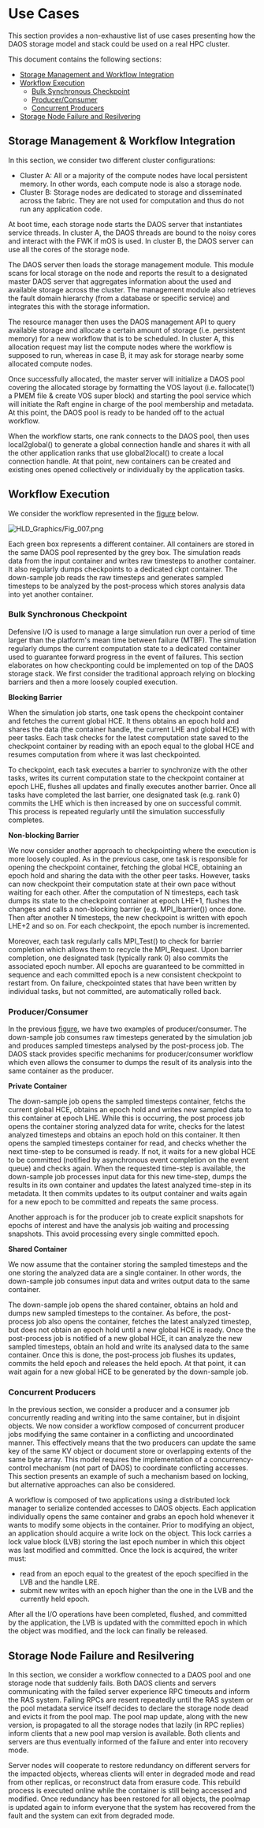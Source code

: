 # Use Cases

This section provides a non-exhaustive list of use cases presenting how the DAOS storage model and stack could be used on a real HPC cluster.

This document contains the following sections:

- <a href="#61">Storage Management and Workflow Integration</a>
- <a href="#62">Workflow Execution</a>
    -  <a href="#63">Bulk Synchronous Checkpoint</a>
    - <a href="#64">Producer/Consumer</a>
    - <a href="#65">Concurrent Producers</a>
- <a href="#66">Storage Node Failure and Resilvering</a>
   
<a id="61"></a>

## Storage Management & Workflow Integration

In this section, we consider two different cluster configurations:

* Cluster A: All or a majority of the compute nodes have local persistent memory. In other words, each compute node is also a storage node.
* Cluster B: Storage nodes are dedicated to storage and disseminated across the fabric. They are not used for computation and thus do not run any application code.

At boot time, each storage node starts the DAOS server that instantiates service threads. In cluster A, the DAOS threads are bound to the noisy cores and interact with the FWK if mOS is used. In cluster B, the DAOS server can use all the cores of the storage node.

The DAOS server then loads the storage management module. This module scans for local storage on the node and reports the result to a designated master DAOS server that aggregates information about the used and available storage across the cluster. The management module also retrieves the fault domain hierarchy (from a database or specific service) and integrates this with the storage information. 

The resource manager then uses the DAOS management API to query available storage and allocate a certain amount of storage (i.e. persistent memory) for a new workflow that is to be scheduled. In cluster A, this allocation request may list the compute nodes where the workflow is supposed to run, whereas in case B, it may ask for storage nearby some allocated compute nodes.

Once successfully allocated, the master server will initialize a DAOS pool covering the allocated storage by formatting the VOS layout (i.e. fallocate(1) a PMEM file & create VOS super block) and starting the pool service which will initiate the Raft engine in charge of the pool membership and metadata. At this point, the DAOS pool is ready to be handed off to the actual workflow.

When the workflow starts, one rank connects to the DAOS pool, then uses local2global() to generate a global connection handle and shares it with all the other application ranks that use global2local() to create a local connection handle. At that point, new containers can be created and existing ones opened collectively or individually by the application tasks.

<a id="62"></a>

## Workflow Execution

We consider the workflow represented in the <a href="#6a">figure</a> below.

<a id="6a"></a>
![HLD_Graphics/Fig_007.png](HLD_Graphics/Fig_007.png "Example of a Scientific Workflow")

Each green box represents a different container. All containers are stored in the same DAOS pool represented by the grey box. The simulation reads data from the input container and writes raw timesteps to another container. It also regularly dumps checkpoints to a dedicated ckpt container. The down-sample job reads the raw timesteps and generates sampled timesteps to be analyzed by the post-process which stores analysis data into yet another container.

<a id="63"></a>

### Bulk Synchronous Checkpoint

Defensive I/O is used to manage a large simulation run over a period of time larger than the platform's mean time between failure (MTBF). The simulation regularly dumps the current computation state to a dedicated container used to guarantee forward progress in the event of failures. This section elaborates on how checkponting could be implemented on top of the DAOS storage stack. We first consider the traditional approach relying on blocking barriers and then a more loosely coupled execution.

<b>Blocking Barrier</b>

When the simulation job starts, one task opens the checkpoint container and fetches the current global HCE. It thens obtains an epoch hold and shares the data (the container handle, the current LHE and global HCE) with peer tasks. Each task checks for the latest computation state saved to the checkpoint container by reading with an epoch equal to the global HCE and resumes computation from where it was last checkpointed.

To checkpoint, each task executes a barrier to synchronize with the other tasks, writes its current computation state to the checkpoint container at epoch LHE, flushes all updates and finally executes another barrier. Once all tasks have completed the last barrier, one designated task (e.g. rank 0) commits the LHE which is then increased by one on successful commit. This process is repeated regularly until the simulation successfully completes.

<b>Non-blocking Barrier</b>

We now consider another approach to checkpointing where the execution is more loosely coupled. As in the previous case, one task is responsible for opening the checkpoint container, fetching the global HCE, obtaining an epoch hold and sharing the data with the other peer tasks. However, tasks can now checkpoint their computation state at their own pace without waiting for each other. After the computation of N timesteps, each task dumps its state to the checkpoint container at epoch LHE+1, flushes the changes and calls a non-blocking barrier (e.g. MPI_Ibarrier()) once done. Then after another N timesteps, the new checkpoint is written with epoch LHE+2 and so on. For each checkpoint, the epoch number is incremented.

Moreover, each task regularly calls MPI_Test() to check for barrier completion which allows them to recycle the MPI_Request. Upon barrier completion, one designated task (typically rank 0) also commits the associated epoch number. All epochs are guaranteed to be committed in sequence and each committed epoch is a new consistent checkpoint to restart from. On failure, checkpointed states that have been written by individual tasks, but not committed, are automatically rolled back.

<a id="64"></a>

### Producer/Consumer

In the previous <a href="6a">figure</a>, we have two examples of producer/consumer. The down-sample job consumes raw timesteps generated by the simulation job and produces sampled timesteps analysed by the post-process job. The DAOS stack provides specific mechanims for producer/consumer workflow which even allows the consumer to dumps the result of its analysis into the same container as the producer. 

<b>Private Container</b>

The down-sample job opens the sampled timesteps container, fetchs the current global HCE, obtains an epoch hold and writes new sampled data to this container at epoch LHE. While this is occurring, the post process job opens the container storing analyzed data for write, checks for the latest analyzed timesteps and obtains an epoch hold on this container. It then opens the sampled timesteps container for read, and checks whether the next time-step to be consumed is ready. If not, it waits for a new global HCE to be committed (notified by asynchronous event completion on the event queue) and checks again. When the requested time-step is available, the down-sample job processes input data for this new time-step, dumps the results in its own container and updates the latest analyzed time-step in its metadata. It then commits updates to its output container and waits again for a new epoch to be committed and repeats the same process.

Another approach is for the producer job to create explicit snapshots for epochs of interest and have the analysis job waiting and processing snapshots. This avoid processing every single committed epoch.

<b>Shared Container</b>

We now assume that the container storing the sampled timesteps and the one storing the analyzed data are a single container. In other words, the down-sample job consumes input data and writes output data to the same container.

The down-sample job opens the shared container, obtains an hold and dumps new sampled timesteps to the container. As before, the post-process job also opens the container, fetches the latest analyzed timestep, but does not obtain an epoch hold until a new global HCE is ready. Once the post-process job is notified of a new global HCE, it can analyze the new sampled timesteps, obtain an hold and write its analysed data to the same container. Once this is done, the post-process job flushes its updates, commits the held epoch and releases the held epoch. At that point, it can wait again for a new global HCE to be generated by the down-sample job.

<a id="65"></a>

### Concurrent Producers

In the previous section, we consider a producer and a consumer job concurrently reading and writing into the same container, but in disjoint objects. We now consider a workflow composed of concurrent producer jobs modifying the same container in a conflicting and uncoordinated manner. This effectively means that the two producers can update the same key of the same KV object or document store or overlapping extents of the same byte array. This model requires the implementation of a concurrency-control mechanism (not part of DAOS) to coordinate conflicting accesses. This section presents an example of such a mechanism based on locking, but alternative approaches can also be considered.

A workflow is composed of two applications using a distributed lock manager to serialize contended accesses to DAOS objects. Each application individually opens the same container and grabs an epoch hold whenever it wants to modify some objects in the container. Prior to modifying an object, an application should acquire a write lock on the object. This lock carries a lock value block (LVB) storing the last epoch number in which this object was last modified and committed. Once the lock is acquired, the writer must:

* read from an epoch equal to the greatest of the epoch specified in the LVB and the handle LRE.
* submit new writes with an epoch higher than the one in the LVB and the currently held epoch.

After all the I/O operations have been completed, flushed, and committed by the application, the LVB is updated with the committed epoch in which the object was modified, and the lock can finally be released.

<a id="66"></a>

## Storage Node Failure and Resilvering

In this section, we consider a workflow connected to a DAOS pool and one storage node that suddenly fails. Both DAOS clients and servers communicating with the failed server experience RPC timeouts and inform the RAS system. Failing RPCs are resent repeatedly until the RAS system or the pool metadata service itself decides to declare the storage node dead and evicts it from the pool map. The pool map update, along with the new version, is propagated to all the storage nodes that lazily (in RPC replies) inform clients that a new pool map version is available. Both clients and servers are thus eventually informed of the failure and enter into recovery mode.

Server nodes will cooperate to restore redundancy on different servers for the impacted objects, whereas clients will enter in degraded mode and read from other replicas, or reconstruct data from erasure code. This rebuild process is executed online while the container is still being accessed and modified. Once redundancy has been restored for all objects, the poolmap is updated again to inform everyone that the system has recovered from the fault and the system can exit from degraded mode.
   
